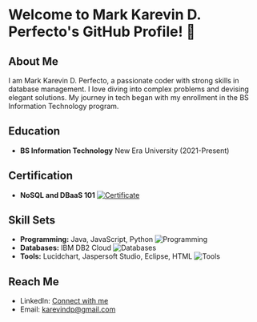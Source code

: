# Welcome to Mark Karevin D. Perfecto's GitHub Profile! 👋

## About Me
I am Mark Karevin D. Perfecto, a passionate coder with strong skills in database management. I love diving into complex problems and devising elegant solutions. My journey in tech began with my enrollment in the BS Information Technology program.

## Education
- **BS Information Technology**
  New Era University
  (2021-Present)

## Certification
- **NoSQL and DBaaS 101**
  [![Certificate](https://courses.cognitiveclass.ai/certificates/c06b005ce8f547f9882e3335b19e60cb)](https://courses.cognitiveclass.ai/certificates/c06b005ce8f547f9882e3335b19e60cb)

## Skill Sets
- **Programming:** Java, JavaScript, Python
  ![Programming](https://example.com/programming_image.png)
- **Databases:** IBM DB2 Cloud
  ![Databases](https://example.com/database_image.png)
- **Tools:** Lucidchart, Jaspersoft Studio, Eclipse, HTML
  ![Tools](https://example.com/tools_image.png)

## Reach Me
- LinkedIn: [Connect with me](https://www.linkedin.com/in/mark-perfecto-a926a1308)
- Email: karevindp@gmail.com
